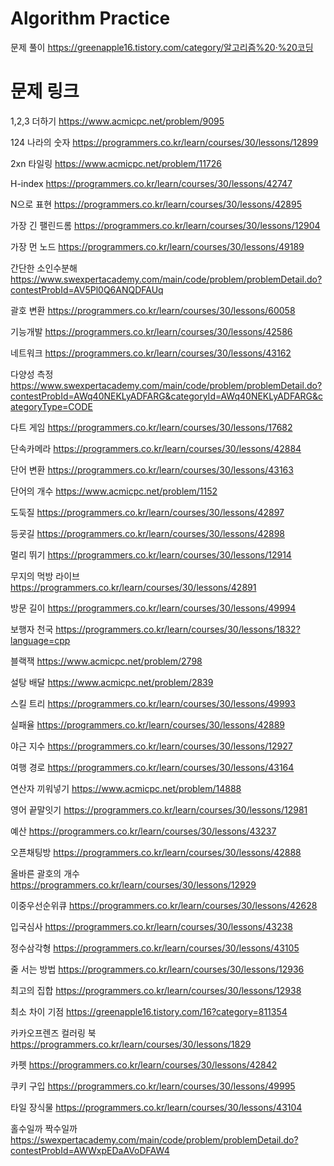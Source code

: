# Algorithm Practice
문제 풀이
https://greenapple16.tistory.com/category/알고리즘%20·%20코딩

# 문제 링크
1,2,3 더하기
https://www.acmicpc.net/problem/9095

124 나라의 숫자
https://programmers.co.kr/learn/courses/30/lessons/12899

2xn 타일링
https://www.acmicpc.net/problem/11726

H-index
https://programmers.co.kr/learn/courses/30/lessons/42747

N으로 표현
https://programmers.co.kr/learn/courses/30/lessons/42895

가장 긴 팰린드롬
https://programmers.co.kr/learn/courses/30/lessons/12904

가장 먼 노드
https://programmers.co.kr/learn/courses/30/lessons/49189

간단한 소인수분해
https://www.swexpertacademy.com/main/code/problem/problemDetail.do?contestProbId=AV5Pl0Q6ANQDFAUq

괄호 변환
https://programmers.co.kr/learn/courses/30/lessons/60058

기능개발
https://programmers.co.kr/learn/courses/30/lessons/42586

네트워크
https://programmers.co.kr/learn/courses/30/lessons/43162

다양성 측정
https://www.swexpertacademy.com/main/code/problem/problemDetail.do?contestProbId=AWq40NEKLyADFARG&categoryId=AWq40NEKLyADFARG&categoryType=CODE

다트 게임
https://programmers.co.kr/learn/courses/30/lessons/17682

단속카메라
https://programmers.co.kr/learn/courses/30/lessons/42884

단어 변환
https://programmers.co.kr/learn/courses/30/lessons/43163

단어의 개수
https://www.acmicpc.net/problem/1152

도둑질
https://programmers.co.kr/learn/courses/30/lessons/42897

등굣길
https://programmers.co.kr/learn/courses/30/lessons/42898

멀리 뛰기
https://programmers.co.kr/learn/courses/30/lessons/12914

무지의 먹방 라이브
https://programmers.co.kr/learn/courses/30/lessons/42891

방문 길이
https://programmers.co.kr/learn/courses/30/lessons/49994

보행자 천국
https://programmers.co.kr/learn/courses/30/lessons/1832?language=cpp

블랙잭
https://www.acmicpc.net/problem/2798

설탕 배달
https://www.acmicpc.net/problem/2839

스킬 트리
https://programmers.co.kr/learn/courses/30/lessons/49993

실패율
https://programmers.co.kr/learn/courses/30/lessons/42889

야근 지수
https://programmers.co.kr/learn/courses/30/lessons/12927

여행 경로
https://programmers.co.kr/learn/courses/30/lessons/43164

연산자 끼워넣기
https://www.acmicpc.net/problem/14888

영어 끝말잇기
https://programmers.co.kr/learn/courses/30/lessons/12981

예산
https://programmers.co.kr/learn/courses/30/lessons/43237

오픈채팅방
https://programmers.co.kr/learn/courses/30/lessons/42888

올바른 괄호의 개수
https://programmers.co.kr/learn/courses/30/lessons/12929

이중우선순위큐
https://programmers.co.kr/learn/courses/30/lessons/42628

입국심사
https://programmers.co.kr/learn/courses/30/lessons/43238

정수삼각형
https://programmers.co.kr/learn/courses/30/lessons/43105

줄 서는 방법
https://programmers.co.kr/learn/courses/30/lessons/12936

최고의 집합
https://programmers.co.kr/learn/courses/30/lessons/12938

최소 차이 기점
https://greenapple16.tistory.com/16?category=811354

카카오프렌즈 컬러링 북
https://programmers.co.kr/learn/courses/30/lessons/1829

카펫
https://programmers.co.kr/learn/courses/30/lessons/42842

쿠키 구입
https://programmers.co.kr/learn/courses/30/lessons/49995

타일 장식물
https://programmers.co.kr/learn/courses/30/lessons/43104

홀수일까 짝수일까
https://swexpertacademy.com/main/code/problem/problemDetail.do?contestProbId=AWWxpEDaAVoDFAW4
